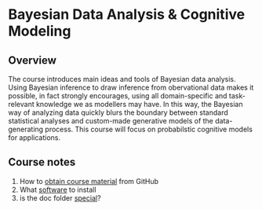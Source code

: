 # Bayesian Data Analysis & Cognitive Modeling

## Overview

The course introduces main ideas and tools of Bayesian data analysis. Using Bayesian inference to draw inference from obervational data makes it possible, in fact strongly encourages, using all domain-specific and task-relevant knowledge we as modellers may have. In this way, the Bayesian way of analyzing data quickly blurs the boundary between standard statistical analyses and custom-made generative models of the data-generating process. This course will focus on probabilstic cognitive models for applications.

## Course notes

1. How to [obtain course material](docs/01_github.md) from GitHub
2. What [software](docs/02_software.md) to install
3. is the doc folder [special](notes/test.md)?